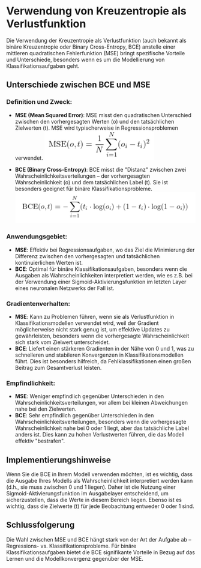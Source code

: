 # Verwendung von Kreuzentropie als Verlustfunktion

Die Verwendung der Kreuzentropie als Verlustfunktion (auch bekannt als binäre Kreuzentropie oder Binary Cross-Entropy, BCE) anstelle einer mittleren quadratischen Fehlerfunktion (MSE) bringt spezifische Vorteile und Unterschiede, besonders wenn es um die Modellierung von Klassifikationsaufgaben geht.

## Unterschiede zwischen BCE und MSE

### Definition und Zweck:
- **MSE (Mean Squared Error)**:
  MSE misst den quadratischen Unterschied zwischen den vorhergesagten Werten \(o\) und den tatsächlichen Zielwerten \(t\). MSE wird typischerweise in Regressionsproblemen verwendet.
  ![img_1.png](img_1.png)   

- **BCE (Binary Cross-Entropy)**:
  BCE misst die "Distanz" zwischen zwei Wahrscheinlichkeitsverteilungen – der vorhergesagten Wahrscheinlichkeit \(o\) und dem tatsächlichen Label \(t\). Sie ist besonders geeignet für binäre Klassifikationsprobleme.
  ![img.png](img.png)

### Anwendungsgebiet:
- **MSE**: Effektiv bei Regressionsaufgaben, wo das Ziel die Minimierung der Differenz zwischen den vorhergesagten und tatsächlichen kontinuierlichen Werten ist.
- **BCE**: Optimal für binäre Klassifikationsaufgaben, besonders wenn die Ausgaben als Wahrscheinlichkeiten interpretiert werden, wie es z.B. bei der Verwendung einer Sigmoid-Aktivierungsfunktion im letzten Layer eines neuronalen Netzwerks der Fall ist.

### Gradientenverhalten:
- **MSE**: Kann zu Problemen führen, wenn sie als Verlustfunktion in Klassifikationsmodellen verwendet wird, weil der Gradient möglicherweise nicht stark genug ist, um effektive Updates zu gewährleisten, besonders wenn die vorhergesagte Wahrscheinlichkeit sich stark vom Zielwert unterscheidet.
- **BCE**: Liefert einen stärkeren Gradienten in der Nähe von 0 und 1, was zu schnelleren und stabileren Konvergenzen in Klassifikationsmodellen führt. Dies ist besonders hilfreich, da Fehlklassifikationen einen großen Beitrag zum Gesamtverlust leisten.

### Empfindlichkeit:
- **MSE**: Weniger empfindlich gegenüber Unterschieden in den Wahrscheinlichkeitsverteilungen, vor allem bei kleinen Abweichungen nahe bei den Zielwerten.
- **BCE**: Sehr empfindlich gegenüber Unterschieden in den Wahrscheinlichkeitsverteilungen, besonders wenn die vorhergesagte Wahrscheinlichkeit nahe bei 0 oder 1 liegt, aber das tatsächliche Label anders ist. Dies kann zu hohen Verlustwerten führen, die das Modell effektiv "bestrafen".

## Implementierungshinweise

Wenn Sie die BCE in Ihrem Modell verwenden möchten, ist es wichtig, dass die Ausgabe Ihres Modells als Wahrscheinlichkeit interpretiert werden kann (d.h., sie muss zwischen 0 und 1 liegen). Daher ist die Nutzung einer Sigmoid-Aktivierungsfunktion im Ausgabelayer entscheidend, um sicherzustellen, dass die Werte in diesem Bereich liegen. Ebenso ist es wichtig, dass die Zielwerte \(t\) für jede Beobachtung entweder 0 oder 1 sind.

## Schlussfolgerung

Die Wahl zwischen MSE und BCE hängt stark von der Art der Aufgabe ab – Regressions- vs. Klassifikationsprobleme. Für binäre Klassifikationsaufgaben bietet die BCE signifikante Vorteile in Bezug auf das Lernen und die Modellkonvergenz gegenüber der MSE.
